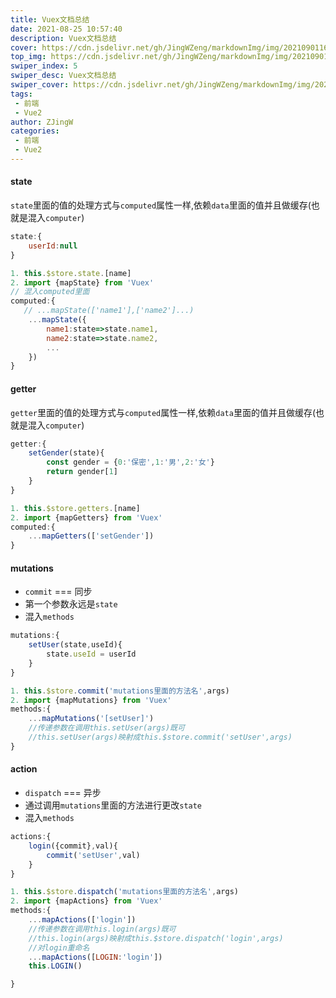 ```yaml
---
title: Vuex文档总结
date: 2021-08-25 10:57:40
description: Vuex文档总结
cover: https://cdn.jsdelivr.net/gh/JingWZeng/markdownImg/img/202109011607370.jpg
top_img: https://cdn.jsdelivr.net/gh/JingWZeng/markdownImg/img/202109011607370.jpg
swiper_index: 5
swiper_desc: Vuex文档总结
swiper_cover: https://cdn.jsdelivr.net/gh/JingWZeng/markdownImg/img/202109011607370.jpg
tags: 
 - 前端
 - Vue2
author: ZJingW
categories: 
 - 前端
 - Vue2
---
```


#### state
`state`里面的值的处理方式与`computed`属性一样,依赖`data`里面的值并且做缓存(也就是混入`computer`)
```javascript
state:{
    userId:null
}

1. this.$store.state.[name]
2. import {mapState} from 'Vuex'
// 混入computed里面
computed:{
   // ...mapState(['name1'],['name2']...)
    ...mapState({
        name1:state=>state.name1,
        name2:state=>state.name2,
        ...
    })
}
```

#### getter
`getter`里面的值的处理方式与`computed`属性一样,依赖`data`里面的值并且做缓存(也就是混入`computer`)
```javascript
getter:{
    setGender(state){
        const gender = {0:'保密',1:'男',2:'女'}
        return gender[1]
    }
}

1. this.$store.getters.[name]
2. import {mapGetters} from 'Vuex'
computed:{
    ...mapGetters(['setGender'])
}
```

#### mutations
- `commit` === 同步
- 第一个参数永远是`state`
- 混入`methods`
```javascript
mutations:{
    setUser(state,useId){
        state.useId = userId
    }
}

1. this.$store.commit('mutations里面的方法名',args)
2. import {mapMutations} from 'Vuex'
methods:{
    ...mapMutations('[setUser]')
    //传递参数在调用this.setUser(args)既可
    //this.setUser(args)映射成this.$store.commit('setUser',args)
}
```
#### action
- `dispatch` === 异步
- 通过调用`mutations`里面的方法进行更改`state`
- 混入`methods`
```javascript
actions:{
    login({commit},val){
        commit('setUser',val)
    }
}

1. this.$store.dispatch('mutations里面的方法名',args)
2. import {mapActions} from 'Vuex'
methods:{
    ...mapActions(['login'])
    //传递参数在调用this.login(args)既可
    //this.login(args)映射成this.$store.dispatch('login',args)
    //对login重命名
    ...mapActions([LOGIN:'login'])
    this.LOGIN()

}

```
